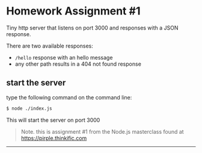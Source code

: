 Homework Assignment #1
======================
Tiny http server that listens on port 3000 and responses with a JSON response. 

There are two available responses:
* `/hello` response with an hello message
* any other path results in a 404 not found response

start the server
----------------
type the following command on the command line:
```bash
$ node ./index.js
``` 

This will start the server on port 3000

> Note. this is assignment #1 from the Node.js masterclass found at
https://pirple.thinkific.com

--------------------------------------------------------------------------------
